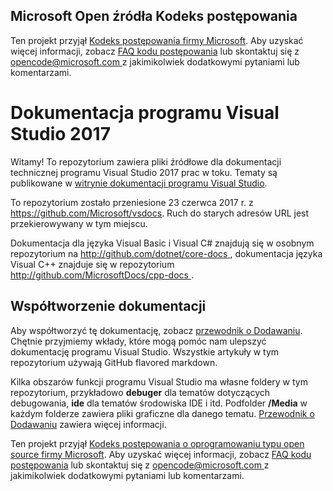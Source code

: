 ## <a name="microsoft-open-source-code-of-conduct"></a>Microsoft Open źródła Kodeks postępowania

Ten projekt przyjął [Kodeks postępowania firmy Microsoft](https://opensource.microsoft.com/codeofconduct/).
Aby uzyskać więcej informacji, zobacz [FAQ kodu postępowania](https://opensource.microsoft.com/codeofconduct/faq/) lub skontaktuj się z [ opencode@microsoft.com ](mailto:opencode@microsoft.com) z jakimikolwiek dodatkowymi pytaniami lub komentarzami.

# <a name="visual-studio-2017-documentation"></a>Dokumentacja programu Visual Studio 2017

Witamy! To repozytorium zawiera pliki źródłowe dla dokumentacji technicznej programu Visual Studio 2017 prac w toku. Tematy są publikowane w [witrynie dokumentacji programu Visual Studio](https://docs.microsoft.com/visualstudio).

To repozytorium zostało przeniesione 23 czerwca 2017 r. z https://github.com/Microsoft/vsdocs. Ruch do starych adresów URL jest przekierowywany w tym miejscu.

Dokumentacja dla języka Visual Basic i Visual C# znajdują się w osobnym repozytorium na [ http://github.com/dotnet/core-docs ](http://github.com/dotnet/core-docs), dokumentacja języka Visual C++ znajduje się w repozytorium [ http://github.com/MicrosoftDocs/cpp-docs ](http://github.com/MicrosoftDocs/cpp-docs).

## <a name="contributing-to-the-documentation"></a>Współtworzenie dokumentacji

Aby współtworzyć tę dokumentację, zobacz [przewodnik o Dodawaniu](CONTRIBUTING.md).
Chętnie przyjmiemy wkłady, które mogą pomóc nam ulepszyć dokumentację programu Visual Studio. Wszystkie artykuły w tym repozytorium używają GitHub flavored markdown.

Kilka obszarów funkcji programu Visual Studio ma własne foldery w tym repozytorium, przykładowo **debuger** dla tematów dotyczących debugowania, **ide** dla tematów środowiska IDE i itd. Podfolder **/Media** w każdym folderze zawiera pliki graficzne dla danego tematu. [Przewodnik o Dodawaniu](CONTRIBUTING.md) zawiera więcej informacji.

Ten projekt przyjął [Kodeks postępowania o oprogramowaniu typu open source firmy Microsoft](https://opensource.microsoft.com/codeofconduct/). Aby uzyskać więcej informacji, zobacz [FAQ kodu postępowania](https://opensource.microsoft.com/codeofconduct/faq/) lub skontaktuj się z [ opencode@microsoft.com ](mailto:opencode@microsoft.com) z jakimikolwiek dodatkowymi pytaniami lub komentarzami.

